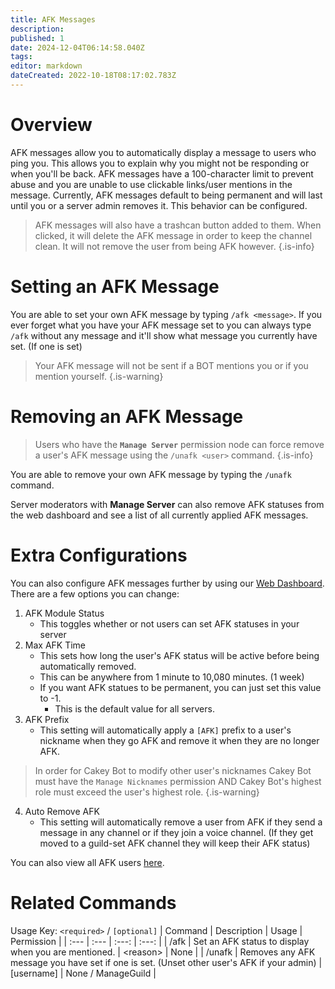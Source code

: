 ```yaml
---
title: AFK Messages
description: 
published: 1
date: 2024-12-04T06:14:58.040Z
tags: 
editor: markdown
dateCreated: 2022-10-18T08:17:02.783Z
---
```


# Overview

AFK messages allow you to automatically display a message to users who ping you. This allows you to explain why you might not be responding or when you'll be back. AFK messages have a 100-character limit to prevent abuse and you are unable to use clickable links/user mentions in the message. Currently, AFK messages default to being permanent and will last until you or a server admin removes it. This behavior can be configured.

> AFK messages will also have a trashcan button added to them. When clicked, it will delete the AFK message in order to keep the channel clean. It will not remove the user from being AFK however.
{.is-info}

# Setting an AFK Message

You are able to set your own AFK message by typing `/afk <message>`. If you ever forget what you have your AFK message set to you can always type `/afk` without any message and it'll show what message you currently have set. (If one is set)

> Your AFK message will not be sent if a BOT mentions you or if you mention yourself.
{.is-warning}

# Removing an AFK Message

> Users who have the **`Manage Server`** permission node can force remove a user's AFK message using the `/unafk <user>` command.
{.is-info}

You are able to remove your own AFK message by typing the `/unafk` command.

Server moderators with **Manage Server** can also remove AFK statuses from the web dashboard and see a list of all currently applied AFK messages.

# Extra Configurations

You can also configure AFK messages further by using our [Web Dashboard](https://cakey.bot/dashboard/public). There are a few options you can change:

1. AFK Module Status
   * This toggles whether or not users can set AFK statuses in your server
2. Max AFK Time
   * This sets how long the user's AFK status will be active before being automatically removed.
   * This can be anywhere from 1 minute to 10,080 minutes. (1 week)
   * If you want AFK statues to be permanent, you can just set this value to -1.
     * This is the default value for all servers.
3. AFK Prefix
   * This setting will automatically apply a `[AFK]` prefix to a user's nickname when they go AFK and remove it when they are no longer AFK.
> In order for Cakey Bot to modify other user's nicknames Cakey Bot must have the `Manage Nicknames` permission AND Cakey Bot's highest role must exceed the user's highest role.
{.is-warning}

4. Auto Remove AFK
   * This setting will automatically remove a user from AFK if they send a message in any channel or if they join a voice channel. (If they get moved to a guild-set AFK channel they will keep their AFK status)

You can also view all AFK users [here](https://cakey.bot/dashboard/public/afk-list).

# Related Commands
Usage Key: `<required>` / `[optional]`
| Command | Description | Usage | Permission |
| :--- | :--- | :---: | :---: |
| /afk | Set an AFK status to display when you are mentioned. | \<reason> | None | 
| /unafk | Removes any AFK message you have set if one is set. (Unset other user's AFK if your admin) | [username] | None / ManageGuild | 